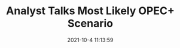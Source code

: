 ---
"title": "Analyst Talks Most Likely OPEC+ Scenario"
"date": "2021-10-4 11:13:59"
"feed_name": "RIGZONE"
"feed_website": "http://www.rigzone.com/"
"feed_rss": "http://www.rigzone.com/news/rss/rigzone_latest.aspx"
"link": "https://www.rigzone.com/news/analyst_talks_most_likely_opec_scenario-04-oct-2021-166610-article/?rss=true"
"source": "None"
"file": "_posts/2021-1-1-f51a8f5dc06c4f126cb2de73046c51ec35f97d92.md"
"accident": "0"
"drilling": "0"
"dead": "0"
"injured": "0"
"arrested": "0"
"place": "unknown place"
"where": "unknown site"
"causes": "unknown"
"place_uri": "unknown place"
---
